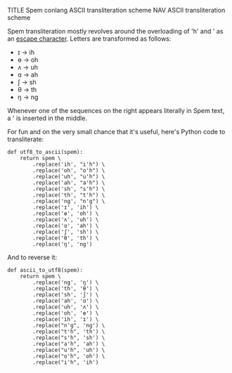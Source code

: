 TITLE Spem conlang ASCII transliteration scheme
NAV ASCII transliteration scheme

Spem transliteration mostly revolves around the overloading of 'h' and ' as an
[escape character](/computing/escape_sequences). Letters are transformed as follows:

* ɪ -> ih
* ɵ -> oh
* ʌ -> uh
* ɑ -> ah
* ʃ -> sh
* θ -> th
* ŋ -> ng

Whenever one of the sequences on the right appears literally in Spem text, a ' is inserted in the middle.

For fun and on the very small chance that it's useful, here's Python code to transliterate:

```
def utf8_to_ascii(spem):
	return spem \
		.replace('ih', "i'h") \
		.replace('oh', "o'h") \
		.replace('uh', "u'h") \
		.replace('ah', "a'h") \
		.replace('sh', "s'h") \
		.replace('th', "t'h") \
		.replace('ng', "n'g") \
		.replace('ɪ', 'ih') \
		.replace('ɵ', 'oh') \
		.replace('ʌ', 'uh') \
		.replace('ɑ', 'ah') \
		.replace('ʃ', 'sh') \
		.replace('θ', 'th') \
		.replace('ŋ', 'ng')
```

And to reverse it:

```
def ascii_to_utf8(spem):
	return spem \
		.replace('ng', 'ŋ') \
		.replace('th', 'θ') \
		.replace('sh', 'ʃ') \
		.replace('ah', 'ɑ') \
		.replace('uh', 'ʌ') \
		.replace('oh', 'ɵ') \
		.replace('ih', 'ɪ') \
		.replace("n'g", 'ng') \
		.replace("t'h", 'th') \
		.replace("s'h", 'sh') \
		.replace("a'h", 'ah') \
		.replace("u'h", 'uh') \
		.replace("o'h", 'oh') \
		.replace("i'h", 'ih')
```
